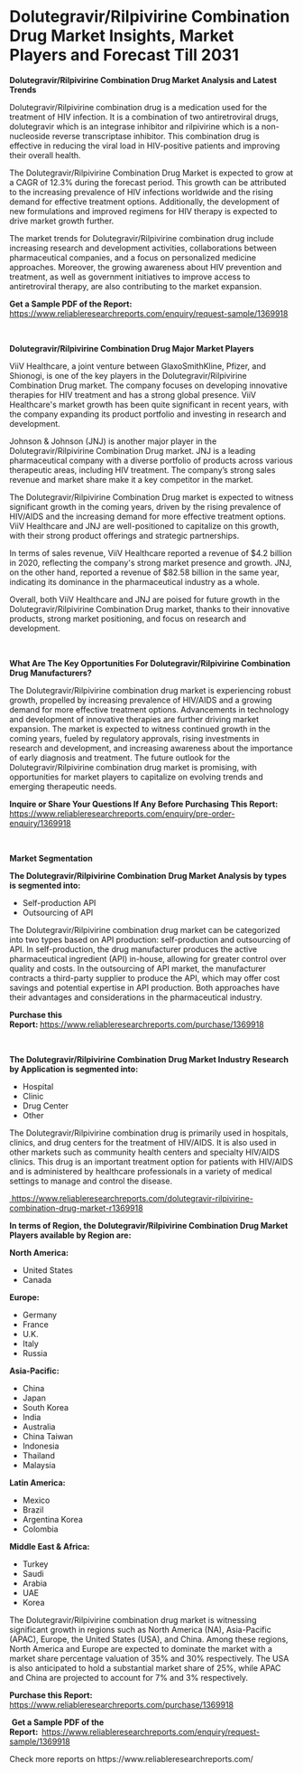 <p><h1>Dolutegravir/Rilpivirine Combination Drug Market Insights, Market Players and Forecast Till 2031</h1></p><p><strong>Dolutegravir/Rilpivirine Combination Drug Market Analysis and Latest Trends</strong></p>
<p><p>Dolutegravir/Rilpivirine combination drug is a medication used for the treatment of HIV infection. It is a combination of two antiretroviral drugs, dolutegravir which is an integrase inhibitor and rilpivirine which is a non-nucleoside reverse transcriptase inhibitor. This combination drug is effective in reducing the viral load in HIV-positive patients and improving their overall health.</p><p>The Dolutegravir/Rilpivirine Combination Drug Market is expected to grow at a CAGR of 12.3% during the forecast period. This growth can be attributed to the increasing prevalence of HIV infections worldwide and the rising demand for effective treatment options. Additionally, the development of new formulations and improved regimens for HIV therapy is expected to drive market growth further.</p><p>The market trends for Dolutegravir/Rilpivirine combination drug include increasing research and development activities, collaborations between pharmaceutical companies, and a focus on personalized medicine approaches. Moreover, the growing awareness about HIV prevention and treatment, as well as government initiatives to improve access to antiretroviral therapy, are also contributing to the market expansion.</p></p>
<p><strong>Get a Sample PDF of the Report:&nbsp;</strong> <a href="https://www.reliableresearchreports.com/enquiry/request-sample/1369918">https://www.reliableresearchreports.com/enquiry/request-sample/1369918</a></p>
<p>&nbsp;</p>
<p><strong>Dolutegravir/Rilpivirine Combination Drug Major Market Players</strong></p>
<p><p>ViiV Healthcare, a joint venture between GlaxoSmithKline, Pfizer, and Shionogi, is one of the key players in the Dolutegravir/Rilpivirine Combination Drug market. The company focuses on developing innovative therapies for HIV treatment and has a strong global presence. ViiV Healthcare's market growth has been quite significant in recent years, with the company expanding its product portfolio and investing in research and development.</p><p>Johnson & Johnson (JNJ) is another major player in the Dolutegravir/Rilpivirine Combination Drug market. JNJ is a leading pharmaceutical company with a diverse portfolio of products across various therapeutic areas, including HIV treatment. The company’s strong sales revenue and market share make it a key competitor in the market.</p><p>The Dolutegravir/Rilpivirine Combination Drug market is expected to witness significant growth in the coming years, driven by the rising prevalence of HIV/AIDS and the increasing demand for more effective treatment options. ViiV Healthcare and JNJ are well-positioned to capitalize on this growth, with their strong product offerings and strategic partnerships.</p><p>In terms of sales revenue, ViiV Healthcare reported a revenue of $4.2 billion in 2020, reflecting the company's strong market presence and growth. JNJ, on the other hand, reported a revenue of $82.58 billion in the same year, indicating its dominance in the pharmaceutical industry as a whole.</p><p>Overall, both ViiV Healthcare and JNJ are poised for future growth in the Dolutegravir/Rilpivirine Combination Drug market, thanks to their innovative products, strong market positioning, and focus on research and development.</p></p>
<p>&nbsp;</p>
<p><strong>What Are The Key Opportunities For Dolutegravir/Rilpivirine Combination Drug Manufacturers?</strong></p>
<p><p>The Dolutegravir/Rilpivirine combination drug market is experiencing robust growth, propelled by increasing prevalence of HIV/AIDS and a growing demand for more effective treatment options. Advancements in technology and development of innovative therapies are further driving market expansion. The market is expected to witness continued growth in the coming years, fueled by regulatory approvals, rising investments in research and development, and increasing awareness about the importance of early diagnosis and treatment. The future outlook for the Dolutegravir/Rilpivirine combination drug market is promising, with opportunities for market players to capitalize on evolving trends and emerging therapeutic needs.</p></p>
<p><strong>Inquire or Share Your Questions If Any Before Purchasing This Report:</strong> <a href="https://www.reliableresearchreports.com/enquiry/pre-order-enquiry/1369918">https://www.reliableresearchreports.com/enquiry/pre-order-enquiry/1369918</a></p>
<p>&nbsp;</p>
<p><strong>Market Segmentation</strong></p>
<p><strong>The Dolutegravir/Rilpivirine Combination Drug Market Analysis by types is segmented into:</strong></p>
<p><ul><li>Self-production API</li><li>Outsourcing of API</li></ul></p>
<p><p>The Dolutegravir/Rilpivirine combination drug market can be categorized into two types based on API production: self-production and outsourcing of API. In self-production, the drug manufacturer produces the active pharmaceutical ingredient (API) in-house, allowing for greater control over quality and costs. In the outsourcing of API market, the manufacturer contracts a third-party supplier to produce the API, which may offer cost savings and potential expertise in API production. Both approaches have their advantages and considerations in the pharmaceutical industry.</p></p>
<p><strong>Purchase this Report:&nbsp;</strong><a href="https://www.reliableresearchreports.com/purchase/1369918">https://www.reliableresearchreports.com/purchase/1369918</a></p>
<p>&nbsp;</p>
<p><strong>The Dolutegravir/Rilpivirine Combination Drug Market Industry Research by Application is segmented into:</strong></p>
<p><ul><li>Hospital</li><li>Clinic</li><li>Drug Center</li><li>Other</li></ul></p>
<p><p>The Dolutegravir/Rilpivirine combination drug is primarily used in hospitals, clinics, and drug centers for the treatment of HIV/AIDS. It is also used in other markets such as community health centers and specialty HIV/AIDS clinics. This drug is an important treatment option for patients with HIV/AIDS and is administered by healthcare professionals in a variety of medical settings to manage and control the disease.</p></p>
<p><a href="https://www.reliableresearchreports.com/dolutegravir-rilpivirine-combination-drug-market-r1369918">&nbsp;https://www.reliableresearchreports.com/dolutegravir-rilpivirine-combination-drug-market-r1369918</a></p>
<p><strong>In terms of Region, the Dolutegravir/Rilpivirine Combination Drug Market Players available by Region are:</strong></p>
<p>
    <p> <strong> North America: </strong>
        <ul>
            <li>United States</li>
            <li>Canada</li>
        </ul>
        </p> 
    <p> <strong> Europe: </strong>
        <ul>
            <li>Germany</li>
            <li>France</li>
            <li>U.K.</li>
            <li>Italy</li>
            <li>Russia</li>
        </ul>
        </p> 
    <p> <strong> Asia-Pacific: </strong>
        <ul>
            <li>China</li>
            <li>Japan</li>
            <li>South Korea</li>
            <li>India</li>
            <li>Australia</li>
            <li>China Taiwan</li>
            <li>Indonesia</li>
            <li>Thailand</li>
            <li>Malaysia</li>
        </ul>
        </p> 
    <p> <strong> Latin America: </strong>
        <ul>
            <li>Mexico</li>
            <li>Brazil</li>
            <li>Argentina Korea</li>
            <li>Colombia</li>
        </ul>
        </p> 
    <p> <strong> Middle East & Africa: </strong>
        <ul>
            <li>Turkey</li>
            <li>Saudi</li>
            <li>Arabia</li>
            <li>UAE</li>
            <li>Korea</li>
        </ul>
    </p>
    </p>
<p><p>The Dolutegravir/Rilpivirine combination drug market is witnessing significant growth in regions such as North America (NA), Asia-Pacific (APAC), Europe, the United States (USA), and China. Among these regions, North America and Europe are expected to dominate the market with a market share percentage valuation of 35% and 30% respectively. The USA is also anticipated to hold a substantial market share of 25%, while APAC and China are projected to account for 7% and 3% respectively.</p></p>
<p><strong>Purchase this Report: </strong><a href="https://www.reliableresearchreports.com/purchase/1369918">https://www.reliableresearchreports.com/purchase/1369918</a></p>
<p>&nbsp;<strong>Get a Sample PDF of the Report:&nbsp;&nbsp;</strong><a href="https://www.reliableresearchreports.com/enquiry/request-sample/1369918">https://www.reliableresearchreports.com/enquiry/request-sample/1369918</a></p>
<p><strong></strong></p>
<p>Check more reports on https://www.reliableresearchreports.com/</p>